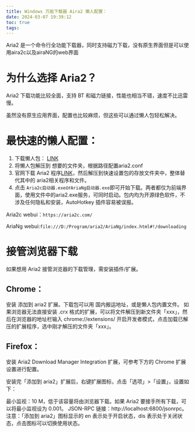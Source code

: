 ```yaml
---
title: Windows 万能下载器 Aira2 懒人配置：
date: 2024-03-07 19:39:12
toc: true
tags:
---
```


Aria2 是一个命令行全功能下载器，同时支持磁力下载，没有原生界面但是可以使用aira2c以及airaNG的web界面

<!-- more -->

# 为什么选择 Aria2？
  Aria2 下载功能比较全面，支持 BT 和磁力链接，性能也相当不错，速度不比迅雷慢。

虽然没有原生应用界面，配置也比较麻烦，但这些可以通过懒人包轻松解决。

# 最快速的懒人配置：
1. 下载懒人包： [LINK](https://link.zhihu.com/?target=https%3A//www.seoipo.com/software/Aria2/)
2. 将懒人包解压到 想要的文件夹，根据路径配置aria2.conf
3. 官网下载 Aria2 程序[LINK](https://github.com/aria2/aria2/releases)，然后解压到快速设置包的存放文件夹中，整体替代其中的 aria2相关程序和文件。
5. 点击 `Aria2c启动器.exe`or`AriaNg启动器.exe`即可开始下载。两者都仅为前端界面，使用文件中的aria2.exe服务，可同时启动。包内均为开源绿色软件，不涉及任何隐私和安装，AutoHotkey 插件容易被误报。

Aria2c webui：`https://aria2c.com/`

AriaNg webui:`file:///D:/Program/aria2/AriaNg/index.html#!/downloading`

# 接管浏览器下载
如果想用 Aria2 接管浏览器的下载管理，需安装插件/扩展。

## Chrome：
安装 添加到 aria2 扩展。下载包可以用 国内搬运地址，或是懒人包内置文件。
如果浏览器无法直接安装 .crx 格式的扩展，可以将文件解压到新文件夹「xxx」，然后在浏览器的地址栏输入 chrome://extensions/ 开启开发者模式，点击加载已解压的扩展程序，选中刚才解压的文件夹「xxx」。

## Firefox：
安装 Aria2 Download Manager Integration 扩展，可参考下方的 Chrome 扩展设置进行配置。


安装完「添加到 aria2」扩展后，右键扩展图标，点击「选项」>「设置」，设置如下：

最小监视：10 M，低于该容量将由浏览器下载。如果 Aria2 要接手所有下载，可以将最小监视设为 0.001。
JSON-RPC 链接：http://localhost:6800/jsonrpc。
注意：「添加到 aria2」图标显示的 en 表示处于开启状态，dis 表示处于关闭状态，点击图标可以切换使用状态。